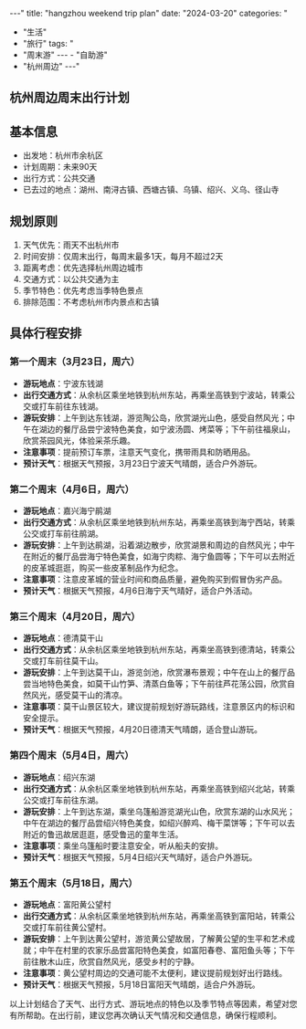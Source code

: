 
---"
title: "hangzhou weekend trip plan"
date: "2024-03-20"
categories: "
  - "生活"
  - "旅行"
tags: "
  - "周末游"
---  - "自助游"
  - "杭州周边"
---"
## 杭州周边周末出行计划

## 基本信息
- 出发地：杭州市余杭区
- 计划周期：未来90天
- 出行方式：公共交通
- 已去过的地点：湖州、南浔古镇、西塘古镇、乌镇、绍兴、义乌、径山寺

## 规划原则
1. 天气优先：雨天不出杭州市
2. 时间安排：仅周末出行，每周末最多1天，每月不超过2天
3. 距离考虑：优先选择杭州周边城市
4. 交通方式：以公共交通为主
5. 季节特色：优先考虑当季特色景点
6. 排除范围：不考虑杭州市内景点和古镇

## 具体行程安排

### 第一个周末（3月23日，周六）
- **游玩地点**：宁波东钱湖
- **出行交通方式**：从余杭区乘坐地铁到杭州东站，再乘坐高铁到宁波站，转乘公交或打车前往东钱湖。
- **游玩安排**：上午到达东钱湖，游览陶公岛，欣赏湖光山色，感受自然风光；中午在湖边的餐厅品尝宁波特色美食，如宁波汤圆、烤菜等；下午前往福泉山，欣赏茶园风光，体验采茶乐趣。
- **注意事项**：提前预订车票，注意天气变化，携带雨具和防晒用品。
- **预计天气**：根据天气预报，3月23日宁波天气晴朗，适合户外游玩。

### 第二个周末（4月6日，周六）
- **游玩地点**：嘉兴海宁鹃湖
- **出行交通方式**：从余杭区乘坐地铁到杭州东站，再乘坐高铁到海宁西站，转乘公交或打车前往鹃湖。
- **游玩安排**：上午到达鹃湖，沿着湖边散步，欣赏湖景和周边的自然风光；中午在附近的餐厅品尝海宁特色美食，如海宁肉粽、海宁鱼圆等；下午可以去附近的皮革城逛逛，购买一些皮革制品作为纪念。
- **注意事项**：注意皮革城的营业时间和商品质量，避免购买到假冒伪劣产品。
- **预计天气**：根据天气预报，4月6日海宁天气晴好，适合户外活动。

### 第三个周末（4月20日，周六）
- **游玩地点**：德清莫干山
- **出行交通方式**：从余杭区乘坐地铁到杭州东站，再乘坐高铁到德清站，转乘公交或打车前往莫干山。
- **游玩安排**：上午到达莫干山，游览剑池，欣赏瀑布景观；中午在山上的餐厅品尝当地特色美食，如莫干山竹笋、清蒸白鱼等；下午前往芦花荡公园，欣赏自然风光，感受莫干山的清凉。
- **注意事项**：莫干山景区较大，建议提前规划好游玩路线，注意景区内的标识和安全提示。
- **预计天气**：根据天气预报，4月20日德清天气晴朗，适合登山游玩。

### 第四个周末（5月4日，周六）
- **游玩地点**：绍兴东湖
- **出行交通方式**：从余杭区乘坐地铁到杭州东站，再乘坐高铁到绍兴北站，转乘公交或打车前往东湖。
- **游玩安排**：上午到达东湖，乘坐乌篷船游览湖光山色，欣赏东湖的山水风光；中午在湖边的餐厅品尝绍兴特色美食，如绍兴醉鸡、梅干菜饼等；下午可以去附近的鲁迅故居逛逛，感受鲁迅的童年生活。
- **注意事项**：乘坐乌篷船时要注意安全，听从船夫的安排。
- **预计天气**：根据天气预报，5月4日绍兴天气晴好，适合户外游玩。

### 第五个周末（5月18日，周六）
- **游玩地点**：富阳黄公望村
- **出行交通方式**：从余杭区乘坐地铁到杭州东站，再乘坐高铁到富阳站，转乘公交或打车前往黄公望村。
- **游玩安排**：上午到达黄公望村，游览黄公望故居，了解黄公望的生平和艺术成就；中午在村里的农家乐品尝富阳特色美食，如富阳春卷、富阳鱼头等；下午前往散木山庄，欣赏自然风光，感受乡村的宁静。
- **注意事项**：黄公望村周边的交通可能不太便利，建议提前规划好出行路线。
- **预计天气**：根据天气预报，5月18日富阳天气晴朗，适合户外游玩。

以上计划结合了天气、出行方式、游玩地点的特色以及季节特点等因素，希望对您有所帮助。在出行前，建议您再次确认天气情况和交通信息，确保行程顺利。
